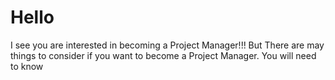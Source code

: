 <html>
  <h1>
      Hello
  </h1>
  <body>
      I see you are interested in becoming a Project Manager!!!
      But There are may things to consider if you want to become a Project Manager. You will need to know
  </body>
</html>
